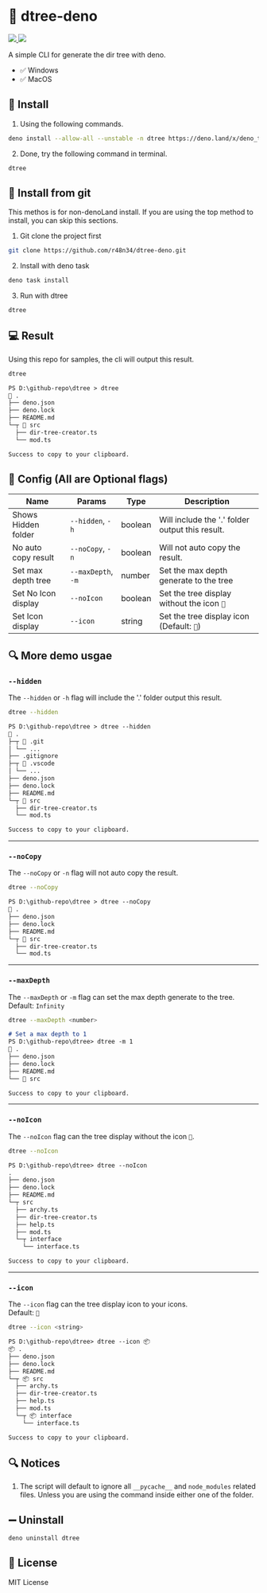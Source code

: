 # 📂 dtree-deno

<a href="https://deno.land/x/deno_tree"> <img src="https://img.shields.io/badge/deno.land/x/deno_tree-success?logo=deno&logoColor=black&labelColor=white&color=black" /> </a>
<a href="https://github.com/r48n34/dtree-deno"><img src="https://img.shields.io/github/actions/workflow/status/r48n34/dtree-deno/test.yml" /></a>

A simple CLI for generate the dir tree with deno.

- ✅ Windows
- ✅ MacOS

## 🚀 Install 
1. Using the following commands.
```bash
deno install --allow-all --unstable -n dtree https://deno.land/x/deno_tree/src/mod.ts
```

2. Done, try the following command in terminal.
```bash
dtree
```

## 🐙 Install from git
This methos is for non-denoLand install. If you are using the top method to install, you can skip this sections. 

1. Git clone the project first
```bash
git clone https://github.com/r48n34/dtree-deno.git
```

2. Install with deno task
```bash
deno task install
```

3. Run with dtree
```bash
dtree
```

## 💻 Result
Using this repo for samples, the cli will output this result.

```bash
dtree
```

```md
PS D:\github-repo\dtree > dtree
📂 .
├── deno.json
├── deno.lock
├── README.md
└─┬ 📂 src
  ├── dir-tree-creator.ts
  └── mod.ts

Success to copy to your clipboard.
```

## 🔧 Config (All are Optional flags)

| Name                      | Params             | Type    | Description                                     | 
| ------------------------- | ------------------ | ------- | ----------------------------------------------- | 
| Shows Hidden folder       | `--hidden`, `-h`   | boolean | Will include the '.' folder output this result. | 
| No auto copy result       | `--noCopy`, `-n`   | boolean | Will not auto copy the result.                  | 
| Set max depth tree        | `--maxDepth`, `-m` | number  | Set the max depth generate to the tree          |   
| Set No Icon display       | `--noIcon`         | boolean | Set the tree display without the icon `📂`      |       
| Set Icon display          | `--icon`           | string  | Set the tree display icon (Default: `📂`)       |        

## 🔍 More demo usgae

### `--hidden`

The `--hidden` or `-h` flag will include the '.' folder output this result.

```bash
dtree --hidden
```

```md
PS D:\github-repo\dtree > dtree --hidden
📂 .
├─┬ 📂 .git
│ └── ...
├── .gitignore
├─┬ 📂 .vscode
│ └── ...
├── deno.json
├── deno.lock
├── README.md
└─┬ 📂 src
  ├── dir-tree-creator.ts
  └── mod.ts

Success to copy to your clipboard.
```

---

### `--noCopy`

The `--noCopy` or `-n` flag will not auto copy the result.

```bash
dtree --noCopy
```

```md
PS D:\github-repo\dtree > dtree --noCopy
📂 .
├── deno.json
├── deno.lock
├── README.md
└─┬ 📂 src
  ├── dir-tree-creator.ts
  └── mod.ts
```

---

### `--maxDepth`

The `--maxDepth` or `-m` flag can set the max depth generate to the tree.  
Default: `Infinity`
```bash
dtree --maxDepth <number>
```

```md
# Set a max depth to 1
PS D:\github-repo\dtree> dtree -m 1
📂 .
├── deno.json
├── deno.lock
├── README.md
└── 📂 src

Success to copy to your clipboard.
```

---

### `--noIcon`

The `--noIcon` flag can the tree display without the icon `📂`.  

```bash
dtree --noIcon
```

```md
PS D:\github-repo\dtree> dtree --noIcon
.
├── deno.json
├── deno.lock
├── README.md
└─┬ src
  ├── archy.ts
  ├── dir-tree-creator.ts
  ├── help.ts
  ├── mod.ts
  └─┬ interface
    └── interface.ts

Success to copy to your clipboard.
```

---

### `--icon`

The `--icon` flag can the tree display icon to your icons.  
Default: `📂`

```bash
dtree --icon <string>
```

```md
PS D:\github-repo\dtree> dtree --icon 📦
📦 .
├── deno.json
├── deno.lock
├── README.md
└─┬ 📦 src
  ├── archy.ts
  ├── dir-tree-creator.ts
  ├── help.ts
  ├── mod.ts
  └─┬ 📦 interface
    └── interface.ts

Success to copy to your clipboard.
```

## 🔍 Notices
1. The script will default to ignore all `__pycache__` and `node_modules` related files. Unless you are using the command inside either one of the folder.

## ➖ Uninstall 
```bash
deno uninstall dtree 
```

## 🔐 License
MIT License